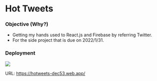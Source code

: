 # Hot Tweets

### Objective (Why?)
* Getting my hands used to React.js and Firebase by referring Twitter.
* For the side project that is due on 2022/1/31.

### Deployment

<a href="https://hotweets-dec53.web.app/"><img src="https://user-images.githubusercontent.com/35278730/148943965-19a05f78-855b-4cbe-8606-bf9319c0d573.png" /></a>

URL: https://hotweets-dec53.web.app/
